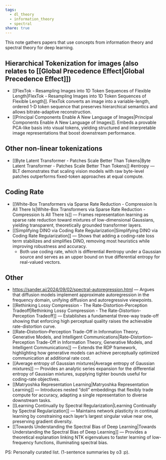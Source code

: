 ```yaml
---
tags:
  - dl_theory
  - information_theory
  - spectral
share: true
---
```


This note gathers papers that use concepts from information theory and spectral theory for deep learning.

## Hierarchical Tokenization for images (also relates to [[Global Precedence Effect|Global Precedence Effect]])
- [[FlexTok - Resampling Images into 1D Token Sequences of Flexible Length|FlexTok - Resampling Images into 1D Token Sequences of Flexible Length]]. FlexTok converts an image into a variable-length, ordered 1-D token sequence that preserves hierarchical semantics and allows bitrate-adaptive reconstruction.
- [[Principal Components Enable A New Language of Images|Principal Components Enable A New Language of Images]]. Embeds a provable PCA-like basis into visual tokens, yielding structured and interpretable image representations that boost downstream performance.

## Other non-linear tokenizations
- [[Byte Latent Transformer - Patches Scale Better Than Tokens|Byte Latent Transformer - Patches Scale Better Than Tokens]] #entropy — BLT demonstrates that scaling vision models with raw byte-level patches outperforms fixed-token approaches at equal compute. 

## Coding Rate
- [[White-Box Transformers via Sparse Rate Reduction - Compression Is All There Is|White-Box Transformers via Sparse Rate Reduction - Compression Is All There Is]] — Frames representation learning as sparse rate reduction toward mixtures of low-dimensional Gaussians, yielding transparent, theoretically grounded transformer layers. 
- [[Simplifying DINO via Coding Rate Regularization|Simplifying DINO via Coding Rate Regularization]] — Shows that adding a coding-rate loss term stabilizes and simplifies DINO, removing most heuristics while improving robustness and accuracy.
	- Both use coding rate, which is differential #entropy under a Gaussian source and serves as an upper bound on true differential entropy for real-valued vectors.

## Other
- https://sander.ai/2024/09/02/spectral-autoregression.html — Argues that diffusion models implement approximate autoregression in the frequency domain, unifying diffusion and autoregressive viewpoints. 
- [[Rethinking Lossy Compression - The Rate-Distortion-Perception Tradeoff|Rethinking Lossy Compression - The Rate-Distortion-Perception Tradeoff]] — Establishes a fundamental three-way trade-off showing that enforcing high perceptual quality raises the achievable rate-distortion curve.
- [[Rate–Distortion–Perception Trade-Off in Information Theory, Generative Models, and Intelligent Communications|Rate–Distortion–Perception Trade-Off in Information Theory, Generative Models, and Intelligent Communications]] — Extends the RDP framework, highlighting how generative models can achieve perceptually optimized communication at additional rate cost. 
- [[Average entropy of Gaussian mixtures|Average entropy of Gaussian mixtures]] — Provides an analytic series expansion for the differential entropy of Gaussian mixtures, supplying tighter bounds useful for coding-rate objectives. 
- [[Matryoshka Representation Learning|Matryoshka Representation Learning]] — Introduces nested “doll” embeddings that flexibly trade compute for accuracy, adapting a single representation to diverse downstream tasks. 
- [[Learning Continually by Spectral Regularization|Learning Continually by Spectral Regularization]] — Maintains network plasticity in continual learning by constraining each layer’s largest singular value near one, preserving gradient diversity. 
- [[Towards Understanding the Spectral Bias of Deep Learning|Towards Understanding the Spectral Bias of Deep Learning]] — Provides a theoretical explanation linking NTK eigenvalues to faster learning of low-frequency functions, illuminating spectral bias. 

PS: Personally curated list. (1-sentence summaries by o3 :p). 
